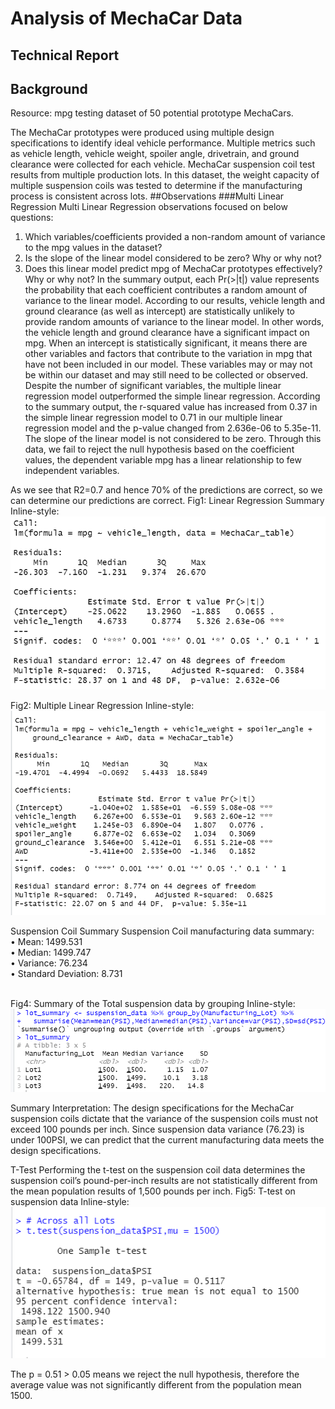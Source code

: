 # Analysis of MechaCar Data
## Technical Report
## Background

Resource: mpg testing dataset of 50 potential prototype MechaCars. 

The MechaCar prototypes were produced using multiple design specifications to identify ideal vehicle performance. Multiple metrics such as vehicle length, vehicle weight, spoiler angle, drivetrain, and ground clearance were collected for each vehicle.
MechaCar suspension coil test results from multiple production lots. In this dataset, the weight capacity of multiple suspension coils was tested to determine if the manufacturing process is consistent across lots.
##Observations
###Multi Linear Regression
Multi Linear Regression observations focused on below questions:
1.	Which variables/coefficients provided a non-random amount of variance to the mpg values in the dataset?
2.	Is the slope of the linear model considered to be zero? Why or why not?
3.	Does this linear model predict mpg of MechaCar prototypes effectively? Why or why not?
In the summary output, each Pr(>|t|) value represents the probability that each coefficient contributes a random amount of variance to the linear model. According to our results, vehicle length and ground clearance (as well as intercept) are statistically unlikely to provide random amounts of variance to the linear model. In other words, the vehicle length and ground clearance have a significant impact on mpg. When an intercept is statistically significant, it means there are other variables and factors that contribute to the variation in mpg that have not been included in our model. These variables may or may not be within our dataset and may still need to be collected or observed.
Despite the number of significant variables, the multiple linear regression model outperformed the simple linear regression. According to the summary output, the r-squared value has increased from 0.37 in the simple linear regression model to 0.71 in our multiple linear regression model and the p-value changed from 2.636e-06 to 5.35e-11.
The slope of the linear model is not considered to be zero. Through this data, we fail to reject the null hypothesis based on the coefficient values, the dependent variable mpg has a linear relationship to few independent variables.

As we see that R2=0.7 and hence 70% of the predictions are correct, so we can determine our predictions are correct.
Fig1: Linear Regression Summary
Inline-style: 
![Linear Regression](https://github.com/hemsmalli5/MechaCar_RAnalysis/blob/master/Summary%20images/Linear%20Regression%20Summary.PNG)

Fig2: Multiple Linear Regression
Inline-style: 
![Multiple Linear Regression](https://github.com/hemsmalli5/MechaCar_RAnalysis/blob/master/Summary%20images/Multiple%20Linear%20Regression%20Summary.png)

Suspension Coil Summary
Suspension Coil manufacturing data summary:<br>
•	Mean: 1499.531<br>
•	Median: 1499.747<br>
•	Variance: 76.234<br>
•	Standard Deviation: 8.731<br>
<br>
 
Fig4: Summary of the Total suspension data by grouping 
Inline-style: 
![Suspension data Summary](https://github.com/hemsmalli5/MechaCar_RAnalysis/blob/master/Summary%20images/Lot%20Summary.png)

Summary Interpretation:
The design specifications for the MechaCar suspension coils dictate that the variance of the suspension coils must not exceed 100 pounds per inch. Since suspension data variance (76.23) is under 100PSI, we can predict that the current manufacturing data meets the design specifications.

T-Test
Performing the t-test on the suspension coil data determines the suspension coil’s pound-per-inch results are not statistically different from the mean population results of 1,500 pounds per inch. 
Fig5: T-test on suspension data
Inline-style: 
![T-Test](https://github.com/hemsmalli5/MechaCar_RAnalysis/blob/master/Summary%20images/t-test.png)

The p = 0.51 > 0.05 means we reject the null hypothesis, therefore the average value was not significantly different from the population mean 1500.


